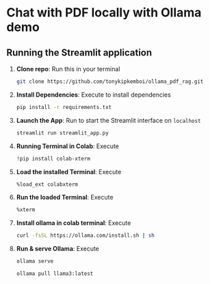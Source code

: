 # Chat with PDF locally with Ollama demo 

## Running the Streamlit application

1. **Clone repo**: Run this in your terminal 

      ```bash
      git clone https://github.com/tonykipkemboi/ollama_pdf_rag.git
      ```

2. **Install Dependencies**: Execute to install dependencies
  
      ```bash
      pip install -r requirements.txt
      ```

3. **Launch the App**: Run to start the Streamlit interface on `localhost`

      ```bash
      streamlit run streamlit_app.py
      ``` 

4. **Running Terminal in Colab**: Execute
      ```bash
      !pip install colab-xterm
      ```

5. **Load the installed Terminal**: Execute
      ```bash
      %load_ext colabxterm
      ```

6. **Run the loaded Terminal**: Execute
      ```bash
      %xterm
      ```

7. **Install ollama in colab terminal**: Execute
      ```bash
      curl -fsSL https://ollama.com/install.sh | sh
      ```

8. **Run & serve Ollama**: Execute
      ```bash
      ollama serve
      ```

      ```bash
      ollama pull llama3:latest
      ```